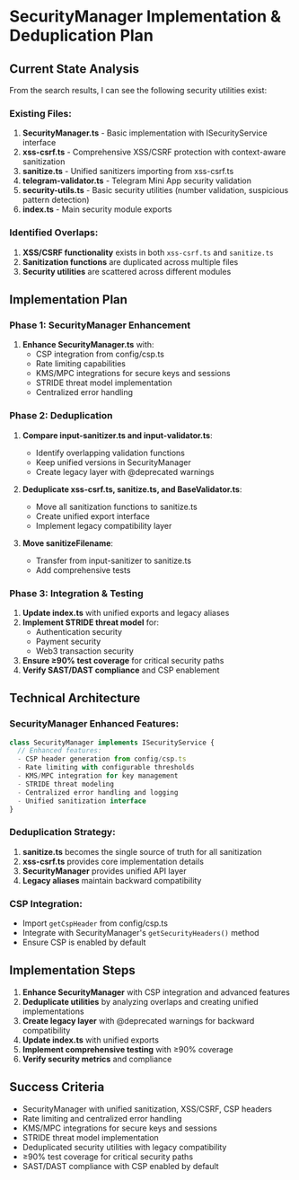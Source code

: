 # SecurityManager Implementation & Deduplication Plan

## Current State Analysis

From the search results, I can see the following security utilities exist:

### Existing Files:

1. **SecurityManager.ts** - Basic implementation with ISecurityService interface
2. **xss-csrf.ts** - Comprehensive XSS/CSRF protection with context-aware sanitization
3. **sanitize.ts** - Unified sanitizers importing from xss-csrf.ts
4. **telegram-validator.ts** - Telegram Mini App security validation
5. **security-utils.ts** - Basic security utilities (number validation, suspicious pattern detection)
6. **index.ts** - Main security module exports

### Identified Overlaps:

1. **XSS/CSRF functionality** exists in both `xss-csrf.ts` and `sanitize.ts`
2. **Sanitization functions** are duplicated across multiple files
3. **Security utilities** are scattered across different modules

## Implementation Plan

### Phase 1: SecurityManager Enhancement

1. **Enhance SecurityManager.ts** with:
   - CSP integration from config/csp.ts
   - Rate limiting capabilities
   - KMS/MPC integrations for secure keys and sessions
   - STRIDE threat model implementation
   - Centralized error handling

### Phase 2: Deduplication

1. **Compare input-sanitizer.ts and input-validator.ts**:

   - Identify overlapping validation functions
   - Keep unified versions in SecurityManager
   - Create legacy layer with @deprecated warnings

2. **Deduplicate xss-csrf.ts, sanitize.ts, and BaseValidator.ts**:

   - Move all sanitization functions to sanitize.ts
   - Create unified export interface
   - Implement legacy compatibility layer

3. **Move sanitizeFilename**:
   - Transfer from input-sanitizer to sanitize.ts
   - Add comprehensive tests

### Phase 3: Integration & Testing

1. **Update index.ts** with unified exports and legacy aliases
2. **Implement STRIDE threat model** for:
   - Authentication security
   - Payment security
   - Web3 transaction security
3. **Ensure ≥90% test coverage** for critical security paths
4. **Verify SAST/DAST compliance** and CSP enablement

## Technical Architecture

### SecurityManager Enhanced Features:

```typescript
class SecurityManager implements ISecurityService {
  // Enhanced features:
  - CSP header generation from config/csp.ts
  - Rate limiting with configurable thresholds
  - KMS/MPC integration for key management
  - STRIDE threat modeling
  - Centralized error handling and logging
  - Unified sanitization interface
}
```

### Deduplication Strategy:

1. **sanitize.ts** becomes the single source of truth for all sanitization
2. **xss-csrf.ts** provides core implementation details
3. **SecurityManager** provides unified API layer
4. **Legacy aliases** maintain backward compatibility

### CSP Integration:

- Import `getCspHeader` from config/csp.ts
- Integrate with SecurityManager's `getSecurityHeaders()` method
- Ensure CSP is enabled by default

## Implementation Steps

1. **Enhance SecurityManager** with CSP integration and advanced features
2. **Deduplicate utilities** by analyzing overlaps and creating unified implementations
3. **Create legacy layer** with @deprecated warnings for backward compatibility
4. **Update index.ts** with unified exports
5. **Implement comprehensive testing** with ≥90% coverage
6. **Verify security metrics** and compliance

## Success Criteria

- SecurityManager with unified sanitization, XSS/CSRF, CSP headers
- Rate limiting and centralized error handling
- KMS/MPC integrations for secure keys and sessions
- STRIDE threat model implementation
- Deduplicated security utilities with legacy compatibility
- ≥90% test coverage for critical security paths
- SAST/DAST compliance with CSP enabled by default
